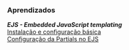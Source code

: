 ### Aprendizados
***EJS - Embedded JavaScript templating***<br/>
<a href="https://github.com/fabiomdg1/EJS-Instacao-e-Configuracao-Basica" rel="nofollow">Instalação e configuração básica<a><br/>
<a href="#" rel="nofollow">Configuração da Partials no EJS<a>
